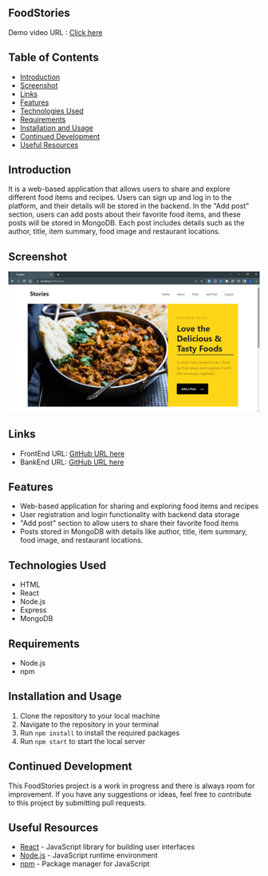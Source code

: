 ## FoodStories
Demo video URL : [Click here](https://drive.google.com/file/d/1YzcxI8Q9PR_mNES_XRWtsIsMVc0-Tk5b/view?usp=sharing)

## Table of Contents
- [Introduction](#Introduction)
- [Screenshot](#Screenshot)
- [Links](#links)
- [Features](#Features)
- [Technologies Used](#Technologies-Used)
- [Requirements](#Requirements)
- [Installation and Usage](#Installation-and-Usage)
- [Continued Development](#Continued-Development)
- [Useful Resources](#Useful-Resources)

## Introduction
It is a web-based application that allows users to share and explore different food items and recipes. Users can sign up and log in to the platform, and their details will be stored in the backend. In the "Add post" section, users can add posts about their favorite food items, and these posts will be stored in MongoDB. Each post includes details such as the author, title, item summary, food image and restaurant locations.

## Screenshot
[![Demo Video](https://raw.githubusercontent.com/darskp/foodie_backend/main/Image.png)](https://drive.google.com/file/d/1YzcxI8Q9PR_mNES_XRWtsIsMVc0-Tk5b/view?usp=sharing)

## Links
- FrontEnd URL: [GitHub URL here](https://github.com/darskp/foodie_frontend)
- BankEnd URL: [GitHub URL here](https://github.com/darskp/foodie_backend)

## Features
- Web-based application for sharing and exploring food items and recipes
- User registration and login functionality with backend data storage
- "Add post" section to allow users to share their favorite food items
- Posts stored in MongoDB with details like author, title, item summary, food image, and restaurant locations.

## Technologies Used
- HTML
- React
- Node.js
- Express
- MongoDB

## Requirements
- Node.js
- npm

## Installation and Usage
1. Clone the repository to your local machine
2. Navigate to the repository in your terminal
3. Run `npm install` to install the required packages
4. Run `npm start` to start the local server

## Continued Development
This FoodStories project is a work in progress and there is always room for improvement. If you have any suggestions or ideas, feel free to contribute to this project by submitting pull requests.

## Useful Resources
- [React](https://reactjs.org/) - JavaScript library for building user interfaces
- [Node.js](https://nodejs.org/) - JavaScript runtime environment
- [npm](https://www.npmjs.com/) - Package manager for JavaScript
